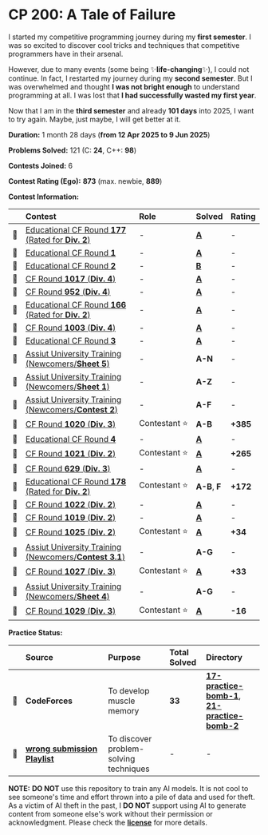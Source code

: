 # CP 200: A Tale of Failure

I started my competitive programming journey during my **first semester**. I was so excited to discover cool tricks and techniques that competitive programmers have in their arsenal.

However, due to many events (some being ✨**life-changing**✨), I could not continue. In fact, I restarted my journey during my **second semester**. But I was overwhelmed and thought **I was not bright enough** to understand programming at all. I was lost that **I had successfully wasted my first year**.

Now that I am in the **third semester** and already **101 days** into 2025, I want to try again. Maybe, just maybe, I will get better at it.

**Duration:** 1 month 28 days (**from 12 Apr 2025 to 9 Jun 2025**)

**Problems Solved:** 121 (C: **24**, C++: **98**)

**Contests Joined:** 6

**Contest Rating (Ego):** **873** (max. newbie, **889**)

**Contest Information:**

|     | Contest                                                          | Role               | Solved              | Rating   |
| :-: | :--------------------------------------------------------------- | :----------------- | :------------------ | :------- |
| 🐣  | [Educational CF Round **177** (Rated for **Div. 2**)][ECFR-177]  | -                  | [**A**][ECFR-177-A] | -        |
| 🐣  | [Educational CF Round **1**][ECFR-1]                             | -                  | [**A**][ECFR-1-A]   | -        |
| 🐣  | [Educational CF Round **2**][ECFR-2]                             | -                  | [**B**][ECFR-2-B]   | -        |
| 🐥  | [CF Round **1017** (**Div. 4**)][CFR-1017]                       | -                  | [**A**][CFR-1017-A] | -        |
| 🐥  | [CF Round **952** (**Div. 4**)][CFR-952]                         | -                  | [**A**][CFR-952-A]  | -        |
| 🐣  | [Educational CF Round **166** (Rated for **Div. 2**)][ECFR-166]  | -                  | [**A**][ECFR-166-A] | -        |
| 🐥  | [CF Round **1003** (**Div. 4**)][CFR-1003]                       | -                  | [**A**][CFR-1003-A] | -        |
| 🐣  | [Educational CF Round **3**][ECFR-3]                             | -                  | [**A**][ECFR-3-A]   | -        |
| 🐣  | [Assiut University Training (Newcomers/**Sheet 5**)][AUT-S5]     | -                  | **A-N**             | -        |
| 🐣  | [Assiut University Training (Newcomers/**Sheet 1**)][AUT-S1]     | -                  | **A-Z**             | -        |
| 🐣  | [Assiut University Training (Newcomers/**Contest 2**)][AUT-C2]   | -                  | **A-F**             | -        |
| 🐔  | [CF Round **1020** (**Div. 3**)][CFR-1020]                       | Contestant&nbsp;⭐ | **A-B**             | **+385** |
| 🐣  | [Educational CF Round **4**][ECFR-4]                             | -                  | [**A**][ECFR-4-A]   | -        |
| 🐔  | [CF Round **1021** (**Div. 2**)][CFR-1021]                       | Contestant&nbsp;⭐ | [**A**][CFR-1021-A] | **+265** |
| 🐥  | [CF Round **629** (**Div. 3**)][CFR-629]                         | -                  | [**A**][CFR-629-A]  | -        |
| 🐔  | [Educational CF Round **178** (Rated for **Div. 2**)][ECFR-178]  | Contestant&nbsp;⭐ | **A-B**, **F**      | **+172** |
| 🐥  | [CF Round **1022** (**Div. 2**)][CFR-1022]                       | -                  | [**A**][CFR-1022-A] | -        |
| 🐥  | [CF Round **1019** (**Div. 2**)][CFR-1019]                       | -                  | [**A**][CFR-1019-A] | -        |
| 🐔  | [CF Round **1025** (**Div. 2**)][CFR-1025]                       | Contestant&nbsp;⭐ | [**A**][CFR-1025-A] | **+34**  |
| 🐣  | [Assiut University Training (Newcomers/**Contest 3.1**)][AUT-C3] | -                  | **A-G**             | -        |
| 🐔  | [CF Round **1027** (**Div. 3**)][CFR-1027]                       | Contestant&nbsp;⭐ | [**A**][CFR-1027-A] | **+33**  |
| 🐣  | [Assiut University Training (Newcomers/**Sheet 4**)][AUT-S4]     | -                  | **A-G**             | -        |
| 🐔  | [CF Round **1029** (**Div. 3**)][CFR-1029]                       | Contestant&nbsp;⭐ | [**A**][CFR-1029-A] | **-16**  |

**Practice Status:**

|     | Source                                    | Purpose                                     | Total Solved | Directory                                                        |
| :-- | :---------------------------------------- | :------------------------------------------ | :----------- | :--------------------------------------------------------------- |
| 📌  | **CodeForces**                            | To&nbsp;develop muscle memory               | **33**       | [**17-practice-bomb-1**][PB-01], [**21-practice-bomb-2**][PB-02] |
| 📌  | [**wrong&nbsp;submission Playlist**][WSP] | To&nbsp;discover problem-solving techniques | -            | -                                                                |

<!-- ||||||| -->
<!-- contest links -->

[ECFR-166]: https://codeforces.com/contest/1976
[ECFR-177]: https://codeforces.com/contest/2086
[ECFR-178]: https://codeforces.com/contest/2104
[ECFR-1]: https://codeforces.com/contest/598
[ECFR-2]: https://codeforces.com/contest/600
[ECFR-3]: https://codeforces.com/contest/609
[ECFR-4]: https://codeforces.com/contest/612
[CFR-1017]: https://codeforces.com/contest/2094
[CFR-952]: https://codeforces.com/contest/1985
[CFR-1003]: https://codeforces.com/contest/2065
[AUT-S4]: https://codeforces.com/group/MWSDmqGsZm/contest/219856
[AUT-S5]: https://codeforces.com/group/MWSDmqGsZm/contest/223205
[AUT-S1]: https://codeforces.com/group/MWSDmqGsZm/contest/219158
[AUT-C2]: https://codeforces.com/group/MWSDmqGsZm/contest/326907
[CFR-1020]: https://codeforces.com/contest/2106
[CFR-1021]: https://codeforces.com/contest/2098
[CFR-1022]: https://codeforces.com/contest/2108
[CFR-629]: https://codeforces.com/contest/1328
[CFR-1019]: https://codeforces.com/contest/2103
[CFR-1025]: https://codeforces.com/contest/2109
[CFR-1027]: https://codeforces.com/contest/2114
[AUT-C3]: https://codeforces.com/group/MWSDmqGsZm/contest/329103
[CFR-1029]: https://codeforces.com/contest/2117

<!-- problem links -->

[ECFR-166-A]: https://codeforces.com/contest/1976/problem/A
[ECFR-177-A]: https://codeforces.com/contest/2086/problem/A
[ECFR-178-A]: https://codeforces.com/contest/2104/problem/A
[ECFR-1-A]: https://codeforces.com/contest/598/problem/A
[ECFR-2-B]: https://codeforces.com/contest/600/problem/B
[ECFR-3-A]: https://codeforces.com/contest/609/problem/A
[ECFR-4-A]: https://codeforces.com/contest/612/problem/A
[CFR-1017-A]: https://codeforces.com/contest/2094/problem/A
[CFR-952-A]: https://codeforces.com/contest/1985/problem/A
[CFR-1003-A]: https://codeforces.com/contest/2065/problem/A
[CFR-1019-A]: https://codeforces.com/contest/2103/problem/A
[CFR-1021-A]: https://codeforces.com/contest/2098/problem/A
[CFR-1022-A]: https://codeforces.com/contest/2108/problem/A
[CFR-1025-A]: https://codeforces.com/contest/2109/problem/A
[CFR-1027-A]: https://codeforces.com/contest/2114/problem/A
[CFR-629-A]: https://codeforces.com/contest/1328/problem/A
[CFR-1029-A]: https://codeforces.com/contest/2117/problem/A

<!-- practice links -->

[PB-01]: https://github.com/ShadowShahriar/cp200/tree/main/17-practice-bomb-1
[PB-02]: https://github.com/ShadowShahriar/cp200/tree/main/21-practice-bomb-2
[WSP]: https://www.youtube.com/playlist?list=PL0G2Ga9ALv6kfWwpKT_aK2ib7RitsYjBO

**NOTE:** **DO NOT** use this repository to train any AI models. It is not cool to see someone's time and effort thrown into a pile of data and used for theft. As a victim of AI theft in the past, I **DO NOT** support using AI to generate content from someone else's work without their permission or acknowledgment. Please check the [**license**][LICENSE] for more details.

[LICENSE]: https://github.com/ShadowShahriar/cse222/blob/main/LICENSE
